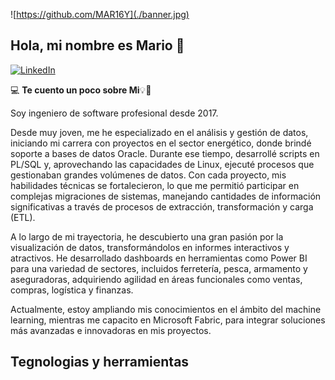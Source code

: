 ![https://github.com/MAR16Y](./banner.jpg)

## Hola, mi nombre es Mario 👋
[![LinkedIn](https://img.shields.io/badge/LinkedIn-Mario_Andres-0077B5?style=for-the-badge&logo=linkedin&logoColor=white&labelColor=101010)](https://www.linkedin.com/in/mayepesg)
<p> 💻 <b>Te cuento un poco sobre Mi</b>💡📜

Soy ingeniero de software profesional desde 2017.

Desde muy joven, me he especializado en el análisis y gestión de datos, iniciando mi carrera con proyectos en el sector energético, donde brindé soporte a bases de datos Oracle. Durante ese tiempo, desarrollé scripts en PL/SQL y, aprovechando las capacidades de Linux, ejecuté procesos que gestionaban grandes volúmenes de datos. Con cada proyecto, mis habilidades técnicas se fortalecieron, lo que me permitió participar en complejas migraciones de sistemas, manejando cantidades de información significativas a través de procesos de extracción, transformación y carga (ETL).

A lo largo de mi trayectoria, he descubierto una gran pasión por la visualización de datos, transformándolos en informes interactivos y atractivos. He desarrollado dashboards en herramientas como Power BI para una variedad de sectores, incluidos ferretería, pesca, armamento y aseguradoras, adquiriendo agilidad en áreas funcionales como ventas, compras, logística y finanzas.

Actualmente, estoy ampliando mis conocimientos en el ámbito del machine learning, mientras me capacito en Microsoft Fabric, para integrar soluciones más avanzadas e innovadoras en mis proyectos.

## Tegnologias y herramientas
<!--
**MAR16Y/MAR16Y** is a ✨ _special_ ✨ repository because its `README.md` (this file) appears on your GitHub profile.

Here are some ideas to get you started:

- 🔭 I’m currently working on ...
- 🌱 I’m currently learning ...
- 👯 I’m looking to collaborate on ...
- 🤔 I’m looking for help with ...
- 💬 Ask me about ...
- 📫 How to reach me: ...
- 😄 Pronouns: ...
- ⚡ Fun fact: ...
-->
